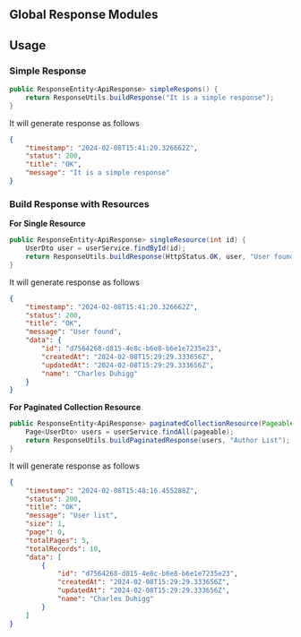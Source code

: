 ## Global Response Modules


## Usage

### Simple Response

```java
public ResponseEntity<ApiResponse> simpleRespons() {
    return ResponseUtils.buildResponse("It is a simple response");
}
```

It will generate response as follows

```json
{
    "timestamp": "2024-02-08T15:41:20.326662Z",
    "status": 200,
    "title": "OK",
    "message": "It is a simple response"
}
```

### Build Response with Resources

**For Single Resource**

```java
public ResponseEntity<ApiResponse> singleResource(int id) {
    UserDto user = userService.findById(id);
    return ResponseUtils.buildResponse(HttpStatus.OK, user, "User found");
}
```

It will generate response as follows

```json
{
    "timestamp": "2024-02-08T15:41:20.326662Z",
    "status": 200,
    "title": "OK",
    "message": "User found",
    "data": {
        "id": "d7564268-d815-4e8c-b6e8-b6e1e7235e23",
        "createdAt": "2024-02-08T15:29:29.333656Z",
        "updatedAt": "2024-02-08T15:29:29.333656Z",
        "name": "Charles Duhigg"
    }
}
```

**For Paginated Collection Resource**

```java
public ResponseEntity<ApiResponse> paginatedCollectionResource(Pageable pageable) {
    Page<UserDto> users = userService.findAll(pageable);
    return ResponseUtils.buildPaginatedResponse(users, "Author List");
}
```

It will generate response as follows

```json
{
    "timestamp": "2024-02-08T15:48:16.455288Z",
    "status": 200,
    "title": "OK",
    "message": "User list",
    "size": 1,
    "page": 0,
    "totalPages": 5,
    "totalRecords": 10,
    "data": [
        {
            "id": "d7564268-d815-4e8c-b6e8-b6e1e7235e23",
            "createdAt": "2024-02-08T15:29:29.333656Z",
            "updatedAt": "2024-02-08T15:29:29.333656Z",
            "name": "Charles Duhigg"
        }
    ]
}
```
